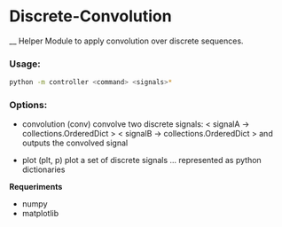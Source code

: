 # Discrete-Convolution
__
Helper Module  to apply convolution over discrete sequences.
### Usage:

```bash
python -m controller <command> <signals>*
``` 
### Options:
- convolution (conv)  convolve two discrete signals:
                        < signalA -> collections.OrderedDict > 
                        < signalB -> collections.OrderedDict >
                        and outputs the convolved signal
    
- plot (plt, p)       plot a set of discrete signals <signal0> <signal1> ... <signaln> represented as python dictionaries

**Requeriments**
- numpy
- matplotlib
